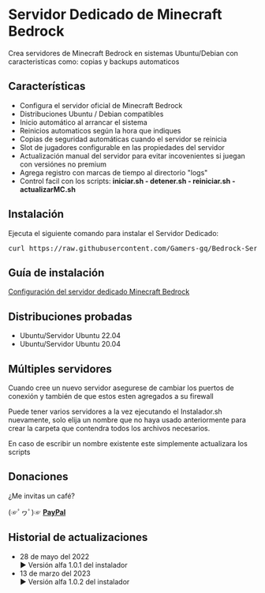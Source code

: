 # Servidor Dedicado de Minecraft Bedrock

Crea servidores de Minecraft Bedrock en sistemas Ubuntu/Debian con caracteristicas como: copias y backups automaticos<br>


<h2>Características</h2>
<ul>
  <li>Configura el servidor oficial de Minecraft Bedrock</li>
  <li>Distribuciones Ubuntu / Debian compatibles</li>
  <li>Inicio automático al arrancar el sistema</li>
  <li>Reinicios automaticos según la hora que indiques</li>
  <li>Copias de seguridad automáticas cuando el servidor se reinicia</li>
  <li>Slot de jugadores configurable en las propiedades del servidor</li>
  <li>Actualización manual del servidor para evitar incovenientes si juegan con versiónes no premium</li>
  <li>Agrega registro con marcas de tiempo al directorio "logs"</li>
  <li>Control facil con los scripts: <strong> iniciar.sh - detener.sh - reiniciar.sh - actualizarMC.sh</strong> </li>
</ul>


<h2>Instalación</h2>
Ejecuta el siguiente comando para instalar el Servidor Dedicado:<br>
<pre>curl https://raw.githubusercontent.com/Gamers-gq/Bedrock-Server/master/Instalador.sh | bash</pre>


<h2>Guía de instalación</h2>
<a href="https://gamers.gq/?page_id=1926" target="_blank" rel="noopener noreferrer" >Configuración del servidor dedicado Minecraft Bedrock</a>


<h2>Distribuciones probadas</h2>
<ul>
 <li>Ubuntu/Servidor Ubuntu 22.04</li>
 <li>Ubuntu/Servidor Ubuntu 20.04</li>
</ul>


<h2>Múltiples servidores</h2>
<p>Cuando cree un nuevo servidor asegurese de cambiar los puertos de conexión y también de que estos esten agregados a su firewall</p>

<p>Puede tener varios servidores a la vez ejecutando el Instalador.sh nuevamente, solo elija un nombre que no haya usado anteriormente para crear la carpeta que contendra todos los archivos necesarios.</p>

<p>En caso de escribir un nombre existente este simplemente actualizara los scripts</p>



<h2>Donaciones</h2>
<p>¿Me invitas un café?</p>
<p>(☞ﾟヮﾟ)☞ <a href="https://www.paypal.com/paypalme/MarcusMayorga" target="_blank" rel="noopener noreferrer" ><strong>PayPal</strong></a></p>


<h2>Historial de actualizaciones</h2>
<ul>
  <li>28 de mayo del 2022</li>
  ► Versión alfa 1.0.1 del instalador
  <li>13 de marzo del 2023</li>
  ► Versión alfa 1.0.2 del instalador
    </ul>